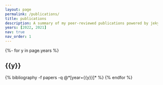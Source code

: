 ```yaml
---
layout: page
permalink: /publications/
title: publications
description: A summary of my peer-reviewed publications powered by jekyll-scholar. Use the HTML links to visit the journal page or the PDF button to download the article. 
years: [2022, 2021]
nav: true
nav_order: 1
---
```

<!-- _pages/publications.md -->
<div class="publications">

{%- for y in page.years %}
  <h2 class="year">{{y}}</h2>
  {% bibliography -f papers -q @*[year={{y}}]* %}
{% endfor %}

</div>
